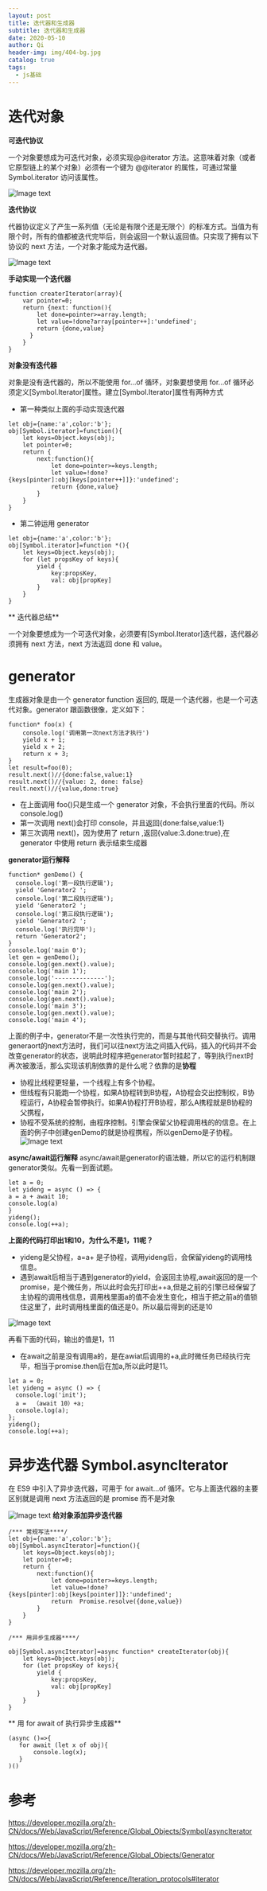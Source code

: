 ```yaml
---
layout: post
title: 迭代器和生成器
subtitle: 迭代器和生成器
date: 2020-05-10
author: Qi
header-img: img/404-bg.jpg
catalog: true
tags:
  - js基础
---
```


# 迭代对象

**可迭代协议**

一个对象要想成为可迭代对象，必须实现@@iterator 方法。这意味着对象（或者它原型链上的某个对象）必须有一个键为 @@iterator 的属性，可通过常量 Symbol.iterator 访问该属性。

![Image text](https://user-gold-cdn.xitu.io/2020/5/10/171fe2b0b669e8ef?w=2010&h=150&f=png&s=32120)

**迭代协议**

代器协议定义了产生一系列值（无论是有限个还是无限个）的标准方式。当值为有限个时，所有的值都被迭代完毕后，则会返回一个默认返回值。只实现了拥有以下协议的 next 方法，一个对象才能成为迭代器。

![Image text](https://user-gold-cdn.xitu.io/2020/5/10/171fe2fd227dccbd?w=2018&h=790&f=png&s=185244)

**手动实现一个迭代器**

```
function createrIterator(array){
    var pointer=0;
    return {next: function(){
        let done=pointer>=array.length;
        let value=!done?array[pointer++]:'undefined';
        return {done,value}
      }
    }
}
```

**对象没有迭代器**

对象是没有迭代器的，所以不能使用 for...of 循环，对象要想使用 for...of 循环必须定义[Symbol.Iterator]属性。建立[Symbol.Iterator]属性有两种方式

- 第一种类似上面的手动实现迭代器

```
let obj={name:'a',color:'b'};
obj[Symbol.iterator]=function(){
    let keys=Object.keys(obj);
    let pointer=0;
    return {
        next:function(){
            let done=pointer>=keys.length;
            let value=!done?{keys[pinter]:obj[keys[pointer++]]}:'undefined';
            return {done,value}
        }
    }
}

```

- 第二钟运用 generator

```
let obj={name:'a',color:'b'};
obj[Symbol.iterator]=function *(){
    let keys=Object.keys(obj);
    for (let propsKey of keys){
        yield {
            key:propsKey,
            val: obj[propKey]
        }
    }
}
```

** 迭代器总结**

一个对象要想成为一个可迭代对象，必须要有[Symbol.Iterator]迭代器，迭代器必须拥有 next 方法，next 方法返回 done 和 value。

# generator

生成器对象是由一个 generator function 返回的, 既是一个迭代器，也是一个可迭代对象。generator 跟函数很像，定义如下：

```
function* foo(x) {
    console.log('调用第一次next方法才执行')
    yield x + 1;
    yield x + 2;
    return x + 3;
}
let result=foo(0);
result.next()//{done:false,value:1}
result.next()//{value: 2, done: false}
reult.next()//{value,done:true}
```

- 在上面调用 foo()只是生成一个 generator 对象，不会执行里面的代码。所以 console.log()
- 第一次调用 next()会打印 console，并且返回{done:false,value:1}
- 第三次调用 next()，因为使用了 return ,返回{value:3.done:true},在 generator 中使用 return 表示结束生成器


**generator运行解释**

```
function* genDemo() {
  console.log('第一段执行逻辑');
  yield 'Generator2 ';
  console.log('第二段执行逻辑');
  yield 'Generator2 ';
  console.log('第三段执行逻辑');
  yield 'Generator2 ';
  console.log('执行完毕');
  return 'Generator2';
}
console.log('main 0');
let gen = genDemo();
console.log(gen.next().value);
console.log('main 1');
console.log('--------------');
console.log(gen.next().value);
console.log('main 2');
console.log(gen.next().value);
console.log('main 3');
console.log(gen.next().value);
console.log('main 4');
```
上面的例子中，generator不是一次性执行完的，而是与其他代码交替执行。调用generaort的next方法时，我们可以往next方法之间插入代码，插入的代码并不会改变generator的状态，说明此时程序把generator暂时挂起了，等到执行next时再次被激活，那么实现该机制依靠的是什么呢？依靠的是**协程**

- 协程比线程更轻量，一个线程上有多个协程。
- 但线程有只能跑一个协程，如果A协程转到B协程，A协程会交出控制权，B协程运行，A协程会暂停执行。如果A协程打开B协程，那么A携程就是B协程的父携程，
- 协程不受系统的控制，由程序控制。引擎会保留父协程调用栈的的信息。在上面的例子中创建genDemo的就是协程携程，所以genDemo是子协程。
![Image text](/img/协程执行流程图.png)

**async/await运行解释**
async/await是generator的语法糖，所以它的运行机制跟generator类似。先看一到面试题。
```
let a = 0; 
let yideng = async () => { 
a = a + await 10; 
console.log(a) 
} 
yideng(); 
console.log(++a);
```
**上面的代码打印出1和10，为什么不是1，11呢？**
 - yideng是父协程，a=a+ 是子协程，调用yideng后，会保留yideng的调用栈信息。
 - 遇到await后相当于遇到generator的yield，会返回主协程,await返回的是一个promise，是个微任务，所以此时会先打印出++a,但是之前的引擎已经保留了主协程的调用栈信息，调用栈里面a的值不会发生变化，相当于把之前a的值锁住这里了，此时调用栈里面的值还是0。所以最后得到的还是10
 

![Image text](/img/async过程.png)



再看下面的代码，输出的值是1，11

- 在await之前是没有调用a的，是在awiat后调用的+a,此时微任务已经执行完毕，相当于promise.then后在加a,所以此时是11。
```
let a = 0;
let yideng = async () => {
  console.log('init');
  a =  （await 10）+a;
  console.log(a);
};
yideng();
console.log(++a);
```

# 异步迭代器 Symbol.asyncIterator

在 ES9 中引入了异步迭代器，可用于 for await...of 循环。它与上面迭代器的主要区别就是调用 next 方法返回的是 promise 而不是对象

![Image text](https://user-gold-cdn.xitu.io/2020/5/10/171fe5edccf6a56d?w=2106&h=378&f=png&s=50156)
**给对象添加异步迭代器**

```
/*** 常规写法****/
let obj={name:'a',color:'b'};
obj[Symbol.asyncIterator]=function(){
    let keys=Object.keys(obj);
    let pointer=0;
    return {
        next:function(){
            let done=pointer>=keys.length;
            let value=!done?{keys[pinter]:obj[keys[pointer]]}:'undefined';
            return  Promise.resolve({done,value})
        }
    }
}

/*** 用异步生成器****/

obj[Symbol.asyncIterator]=async function* createIterator(obj){
    let keys=Object.keys(obj);
    for (let propsKey of keys){
        yield {
            key:propsKey,
            val: obj[propKey]
        }
    }
}
```

** 用 for await of 执行异步生成器**

```
(async ()=>{
   for await (let x of obj){
       console.log(x);
   }
)()
```

# 参考

https://developer.mozilla.org/zh-CN/docs/Web/JavaScript/Reference/Global_Objects/Symbol/asyncIterator

https://developer.mozilla.org/zh-CN/docs/Web/JavaScript/Reference/Global_Objects/Generator

https://developer.mozilla.org/zh-CN/docs/Web/JavaScript/Reference/Iteration_protocols#iterator
